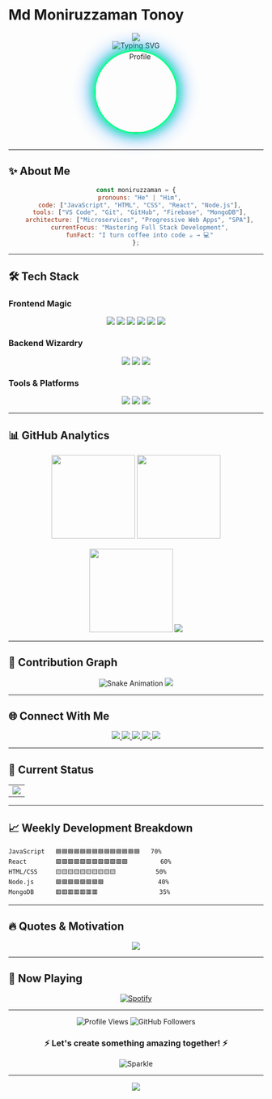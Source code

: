 # **Md Moniruzzaman Tonoy**

<div align="center">
  
  <!-- Animated Header -->
  <img src="https://capsule-render.vercel.app/api?type=waving&color=gradient&height=200&section=header&text=Md%20Moniruzzaman%20Tonoy&fontSize=40&fontAlignY=35&animation=fadeIn&desc=Full%20Stack%20Web%20Developer&descSize=20&descAlignY=55" />
  
  <!-- Dynamic Typing Animation -->
  <div align="center">
    <img src="https://readme-typing-svg.herokuapp.com?font=Fira+Code&weight=600&size=26&duration=4000&pause=1000&color=00FF00&center=true&vCenter=true&width=600&height=50&lines=🚀+Full+Stack+Web+Developer;💻+Computer+Specialist;🎨+UI%2FUX+Enthusiast;🔥+React+Expert;⚡+Next.js+Developer;🌟+Open+Source+Contributor" alt="Typing SVG" />
  </div>

  <!-- Profile Image with Border Animation -->
  <div align="center">
    <img height="160" src="https://i.ibb.co.com/DgKxfn4m/moniruzzaman.png" alt="Profile" style="border-radius: 50%; border: 3px solid #00ff88; box-shadow: 0 0 20px #00ff88, 0 0 40px #0088ff;" />
  </div>

</div>

<br>

---

## **✨ About Me**

<div align="center">
  
  ```javascript
  const moniruzzaman = {
    pronouns: "He" | "Him",
    code: ["JavaScript", "HTML", "CSS", "React", "Node.js"],
    tools: ["VS Code", "Git", "GitHub", "Firebase", "MongoDB"],
    architecture: ["Microservices", "Progressive Web Apps", "SPA"],
    currentFocus: "Mastering Full Stack Development",
    funFact: "I turn coffee into code ☕ → 💻"
  };
  ```

</div>

---

## **🛠️ Tech Stack**

### **Frontend Magic**
<div align="center">
  
  <!-- Frontend Tools with Animation -->
  <img src="https://img.shields.io/badge/HTML5-E34F26?style=for-the-badge&logo=html5&logoColor=white" />
  <img src="https://img.shields.io/badge/CSS3-1572B6?style=for-the-badge&logo=css3&logoColor=white" />
  <img src="https://img.shields.io/badge/JavaScript-F7DF1E?style=for-the-badge&logo=javascript&logoColor=black" />
  <img src="https://img.shields.io/badge/React-20232A?style=for-the-badge&logo=react&logoColor=61DAFB" />
  <img src="https://img.shields.io/badge/Next.js-000000?style=for-the-badge&logo=next.js&logoColor=white" />
  <img src="https://img.shields.io/badge/Tailwind_CSS-38B2AC?style=for-the-badge&logo=tailwind-css&logoColor=white" />
  
</div>

### **Backend Wizardry**
<div align="center">
  
  <img src="https://img.shields.io/badge/Node.js-339933?style=for-the-badge&logo=nodedotjs&logoColor=white" />
  <img src="https://img.shields.io/badge/Firebase-FFCA28?style=for-the-badge&logo=firebase&logoColor=black" />
  <img src="https://img.shields.io/badge/MongoDB-4EA94B?style=for-the-badge&logo=mongodb&logoColor=white" />
  
</div>

### **Tools & Platforms**
<div align="center">
  
  <img src="https://img.shields.io/badge/Git-F05032?style=for-the-badge&logo=git&logoColor=white" />
  <img src="https://img.shields.io/badge/GitHub-100000?style=for-the-badge&logo=github&logoColor=white" />
  <img src="https://img.shields.io/badge/VS_Code-0078D4?style=for-the-badge&logo=visual%20studio%20code&logoColor=white" />
  
</div>

---

## **📊 GitHub Analytics**

<div align="center">
  
  <!-- Animated Stats Cards -->
  <div align="center">
    <img height="165" src="https://github-readme-stats.vercel.app/api?username=nur922184&show_icons=true&theme=radical&hide_border=true&count_private=true&include_all_commits=true&bg_color=0d1117&title_color=00ff88&text_color=ffffff&icon_color=00ff88" />
    <img height="165" src="https://github-readme-streak-stats.herokuapp.com/?user=nur922184&theme=radical&hide_border=true&background=0d1117&stroke=00ff88&ring=0088ff&fire=ff0000&currStreakNum=ffffff&sideNums=ffffff&currStreakLabel=00ff88&sideLabels=ffffff&dates=ffffff" />
  </div>
  
  <br>
  
  <!-- Top Languages with Progress Bar Effect -->
  <img height="165" src="https://github-readme-stats.vercel.app/api/top-langs/?username=nur922184&layout=compact&theme=radical&hide_border=true&bg_color=0d1117&title_color=00ff88&text_color=ffffff&langs_count=8" />
  
  <!-- GitHub Trophy with Glow Effect -->
  <img src="https://github-profile-trophy.vercel.app/?username=nur922184&theme=radical&no-frame=true&no-bg=true&margin-w=10&margin-h=10&row=2&column=4" />

</div>

---

## **🚀 Contribution Graph**

<div align="center">
  
  <!-- Animated Snake -->
  <img src="https://raw.githubusercontent.com/nur922184/nur922184/output/github-contribution-grid-snake.svg" alt="Snake Animation" />
  
  <!-- Activity Graph -->
  <img src="https://activity-graph.herokuapp.com/graph?username=nur922184&theme=react-dark&bg_color=0d1117&hide_border=true&color=00ff88&line=0088ff&point=ffffff" />
  
</div>

---

## **🌐 Connect With Me**

<div align="center">
  
  <!-- Animated Social Badges -->
  <a href="https://www.linkedin.com/in/md-moniruzzaman-tonoy-7bb52b285/">
    <img src="https://img.shields.io/badge/LinkedIn-0077B5?style=for-the-badge&logo=linkedin&logoColor=white&labelColor=black&color=0077B5" />
  </a>
  <a href="https://x.com/moniruzzaman_24">
    <img src="https://img.shields.io/badge/Twitter-1DA1F2?style=for-the-badge&logo=twitter&logoColor=white&labelColor=black&color=1DA1F2" />
  </a>
  <a href="https://www.youtube.com/@moniruzzamam2428">
    <img src="https://img.shields.io/badge/YouTube-FF0000?style=for-the-badge&logo=youtube&logoColor=white&labelColor=black&color=FF0000" />
  </a>
  <a href="https://www.facebook.com/moniruzzaman.kendua">
    <img src="https://img.shields.io/badge/Facebook-1877F2?style=for-the-badge&logo=facebook&logoColor=white&labelColor=black&color=1877F2" />
  </a>
  <a href="mailto:moniruzzaman2428@gmail.com">
    <img src="https://img.shields.io/badge/Gmail-D14836?style=for-the-badge&logo=gmail&logoColor=white&labelColor=black&color=D14836" />
  </a>
  
</div>

---

## **🎯 Current Status**

<div align="center">
  
  <!-- Animated Status Cards -->
  <table>
    <tr>
      <td>
        <img src="https://github-readme-stats.vercel.app/api/wakatime?username=nur922184&theme=radical&hide_border=true&bg_color=0d1117&title_color=00ff88&text_color=ffffff&langs_count=5" />
      </td>
    </tr>
  </table>
  
</div>

---

## **📈 Weekly Development Breakdown**

```text
JavaScript   🟦🟦🟦🟦🟦🟦🟦🟦🟦🟦🟦🟦🟦🟦   70%
React        🟩🟩🟩🟩🟩🟩🟩🟩🟩🟩🟩🟩         60%
HTML/CSS     🟨🟨🟨🟨🟨🟨🟨🟨🟨🟨           50%
Node.js      🟪🟪🟪🟪🟪🟪🟪🟪               40%
MongoDB      🟥🟥🟥🟥🟥🟥🟥                 35%
```

---

## **🔥 Quotes & Motivation**

<div align="center">
  
  <!-- Random Programming Quotes -->
  <img src="https://quotes-github-readme.vercel.app/api?type=horizontal&theme=radical" />
  
</div>

---

## **🎵 Now Playing**

<div align="center">
  
  <!-- Spotify Playing -->
  [![Spotify](https://novatorem.vercel.app/api/spotify?background_color=0d1117&border_color=00ff88)](https://open.spotify.com/user/your_username)
  
</div>

---

<div align="center">
  
  <!-- Visitor Counter -->
  <img src="https://komarev.com/ghpvc/?username=nur922184&label=Profile%20Views&color=00ff88&style=flat-square" alt="Profile Views" />
  
  <!-- GitHub Followers -->
  <img src="https://img.shields.io/github/followers/nur922184?label=Followers&style=social&color=00ff88" alt="GitHub Followers" />
  
  <br>
  
  ### ⚡ **Let's create something amazing together!** ⚡
  
  ![Sparkle](https://img.shields.io/badge/🌟-Stay%20Awesome%20%26%20Keep%20Coding-00ff88?style=for-the-badge&logo=stars&logoColor=white)
  
</div>

---

<div align="center">
  
  <!-- Footer Animation -->
  <img src="https://capsule-render.vercel.app/api?type=waving&color=gradient&height=100&section=footer&animation=twinkling" />
  
</div>

<style>
  /* Custom animations for badges */
  @keyframes glow {
    0% { box-shadow: 0 0 5px #00ff88; }
    50% { box-shadow: 0 0 20px #0088ff, 0 0 30px #00ff88; }
    100% { box-shadow: 0 0 5px #00ff88; }
  }
  
  img:hover {
    animation: glow 1s ease-in-out infinite;
  }
</style>
